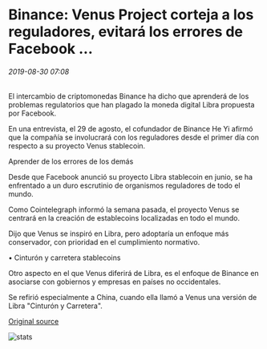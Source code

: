 # Binance: Venus Project corteja a los reguladores, evitará los errores de Facebook ...

###### 2019-08-30 07:08

El intercambio de criptomonedas Binance ha dicho que aprenderá de los problemas regulatorios que han plagado la moneda digital Libra propuesta por Facebook.

En una entrevista, el 29 de agosto, el cofundador de Binance He Yi afirmó que la compañía se involucrará con los reguladores desde el primer día con respecto a su proyecto Venus stablecoin.

Aprender de los errores de los demás

Desde que Facebook anunció su proyecto Libra stablecoin en junio, se ha enfrentado a un duro escrutinio de organismos reguladores de todo el mundo.

Como Cointelegraph informó la semana pasada, el proyecto Venus se centrará en la creación de establecoins localizadas en todo el mundo.

Dijo que Venus se inspiró en Libra, pero adoptaría un enfoque más conservador, con prioridad en el cumplimiento normativo.

• Cinturón y carretera stablecoins

Otro aspecto en el que Venus diferirá de Libra, es el enfoque de Binance en asociarse con gobiernos y empresas en países no occidentales.

Se refirió especialmente a China, cuando ella llamó a Venus una versión de Libra "Cinturón y Carretera".

[Original source](https://cointelegraph.com/news/binance-venus-project-will-court-regulators-avoid-facebooks-mistakes)

![stats](https://c.statcounter.com/11760860/0/a89fa40b/1/ "stats")